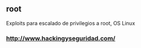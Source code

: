 ## root

Exploits para escalado de privilegios a root, OS Linux

### http://www.hackingyseguridad.com/


